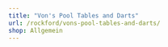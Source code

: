 ```yaml
---
title: "Von's Pool Tables and Darts"
url: /rockford/vons-pool-tables-and-darts/
shop: Allgemein
---
```

